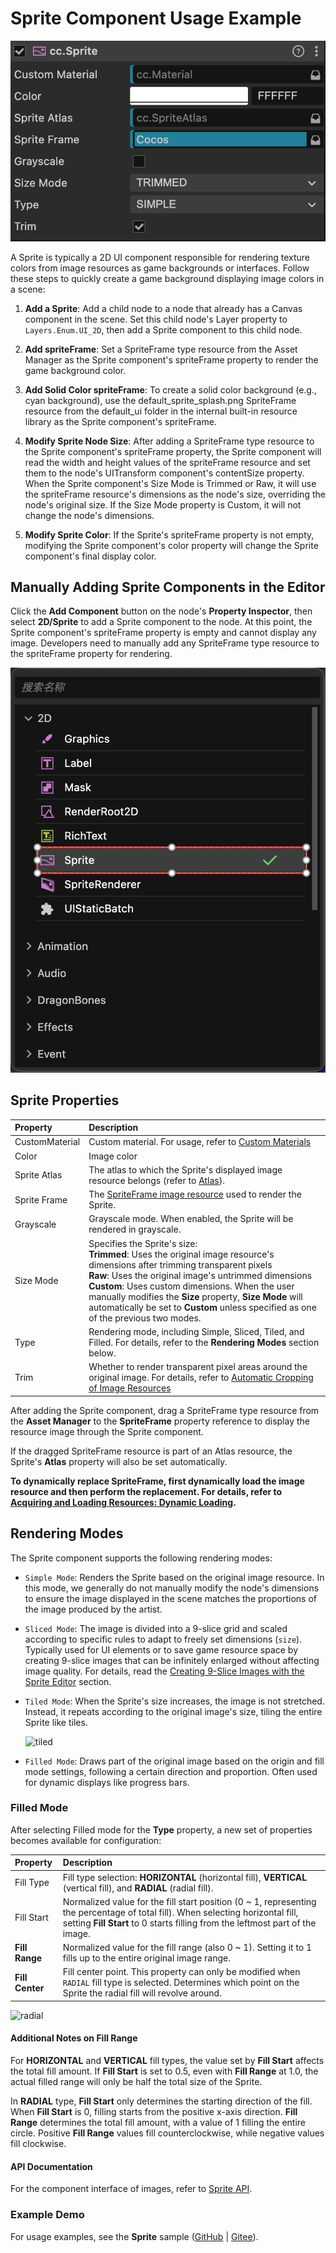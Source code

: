 # Sprite Component Usage Example

![sprite](sprite/sprite-component.png)

A Sprite is typically a 2D UI component responsible for rendering texture colors from image resources as game backgrounds or interfaces. Follow these steps to quickly create a game background displaying image colors in a scene:

1. **Add a Sprite**: Add a child node to a node that already has a Canvas component in the scene. Set this child node's Layer property to `Layers.Enum.UI_2D`, then add a Sprite component to this child node.

2. **Add spriteFrame**: Set a SpriteFrame type resource from the Asset Manager as the Sprite component's spriteFrame property to render the game background color.

3. **Add Solid Color spriteFrame**: To create a solid color background (e.g., cyan background), use the default_sprite_splash.png SpriteFrame resource from the default_ui folder in the internal built-in resource library as the Sprite component's spriteFrame.

4. **Modify Sprite Node Size**: After adding a SpriteFrame type resource to the Sprite component's spriteFrame property, the Sprite component will read the width and height values of the spriteFrame resource and set them to the node's UITransform component's contentSize property. When the Sprite component's Size Mode is Trimmed or Raw, it will use the spriteFrame resource's dimensions as the node's size, overriding the node's original size. If the Size Mode property is Custom, it will not change the node's dimensions.

5. **Modify Sprite Color**: If the Sprite's spriteFrame property is not empty, modifying the Sprite component's color property will change the Sprite component's final display color.

## Manually Adding Sprite Components in the Editor

Click the **Add Component** button on the node's **Property Inspector**, then select **2D/Sprite** to add a Sprite component to the node. At this point, the Sprite component's spriteFrame property is empty and cannot display any image. Developers need to manually add any SpriteFrame type resource to the spriteFrame property for rendering.

![editor add sprite](sprite/sprite_editor_add.png)

## Sprite Properties

| Property | Description |
| :-------------- | :----------- |
| CustomMaterial | Custom material. For usage, refer to [Custom Materials](../engine/ui-material.md) |
| Color | Image color |
| Sprite Atlas | The atlas to which the Sprite's displayed image resource belongs (refer to [Atlas](../../../asset/atlas.md)). |
| Sprite Frame | The [SpriteFrame image resource](../../../asset/sprite-frame.md) used to render the Sprite. |
| Grayscale | Grayscale mode. When enabled, the Sprite will be rendered in grayscale. |
| Size Mode | Specifies the Sprite's size:<br>**Trimmed**: Uses the original image resource's dimensions after trimming transparent pixels<br>**Raw**: Uses the original image's untrimmed dimensions<br>**Custom**: Uses custom dimensions. When the user manually modifies the **Size** property, **Size Mode** will automatically be set to **Custom** unless specified as one of the previous two modes. |
| Type | Rendering mode, including Simple, Sliced, Tiled, and Filled. For details, refer to the **Rendering Modes** section below. |
| Trim | Whether to render transparent pixel areas around the original image. For details, refer to [Automatic Cropping of Image Resources](../engine/trim.md) |

After adding the Sprite component, drag a SpriteFrame type resource from the **Asset Manager** to the **SpriteFrame** property reference to display the resource image through the Sprite component.

If the dragged SpriteFrame resource is part of an Atlas resource, the Sprite's **Atlas** property will also be set automatically.

**To dynamically replace SpriteFrame, first dynamically load the image resource and then perform the replacement. For details, refer to [Acquiring and Loading Resources: Dynamic Loading](../../../asset/dynamic-load-resources.md#loading-spriteframe-or-texture2d).**

## Rendering Modes

The Sprite component supports the following rendering modes:

- `Simple Mode`: Renders the Sprite based on the original image resource. In this mode, we generally do not manually modify the node's dimensions to ensure the image displayed in the scene matches the proportions of the image produced by the artist.

- `Sliced Mode`: The image is divided into a 9-slice grid and scaled according to specific rules to adapt to freely set dimensions (`size`). Typically used for UI elements or to save game resource space by creating 9-slice images that can be infinitely enlarged without affecting image quality. For details, read the [Creating 9-Slice Images with the Sprite Editor](../engine/sliced-sprite.md#-) section.

- `Tiled Mode`: When the Sprite's size increases, the image is not stretched. Instead, it repeats according to the original image's size, tiling the entire Sprite like tiles.

  ![tiled](sprite/tiled.png)

- `Filled Mode`: Draws part of the original image based on the origin and fill mode settings, following a certain direction and proportion. Often used for dynamic displays like progress bars.

<!-- - `Mesh Mode`: Requires using **TexturePacker 4.x** or higher and setting the polygon algorithm to pack plist files to use this mode. -->

### Filled Mode

After selecting Filled mode for the **Type** property, a new set of properties becomes available for configuration:

| Property | Description |
| :-------------- | :----------- |
| Fill Type | Fill type selection: **HORIZONTAL** (horizontal fill), **VERTICAL** (vertical fill), and **RADIAL** (radial fill). |
| Fill Start | Normalized value for the fill start position (0 ~ 1, representing the percentage of total fill). When selecting horizontal fill, setting **Fill Start** to 0 starts filling from the leftmost part of the image. |
| **Fill Range** | Normalized value for the fill range (also 0 ~ 1). Setting it to 1 fills up to the entire original image range. |
| **Fill Center** | Fill center point. This property can only be modified when `RADIAL` fill type is selected. Determines which point on the Sprite the radial fill will revolve around. |
<!-- The coordinate system used is the same as [Anchor Points](../content-workflow/transform.md#-anchor-). -->

![radial](sprite/radial.png)

#### Additional Notes on Fill Range

For **HORIZONTAL** and **VERTICAL** fill types, the value set by **Fill Start** affects the total fill amount. If **Fill Start** is set to 0.5, even with **Fill Range** at 1.0, the actual filled range will only be half the total size of the Sprite.

In **RADIAL** type, **Fill Start** only determines the starting direction of the fill. When **Fill Start** is 0, filling starts from the positive x-axis direction. **Fill Range** determines the total fill amount, with a value of 1 filling the entire circle. Positive **Fill Range** values fill counterclockwise, while negative values fill clockwise.

#### API Documentation

For the component interface of images, refer to [Sprite API](%__APIDOC__%/en/class/Sprite).

### Example Demo

For usage examples, see the **Sprite** sample ([GitHub](https://github.com/cocos/cocos-test-projects/tree/v3.8/assets/cases/ui/01.sprite) | [Gitee](https://gitee.com/mirrors_cocos-creator/test-cases-3d/tree/v3.8/assets/cases/ui/01.sprite)).
